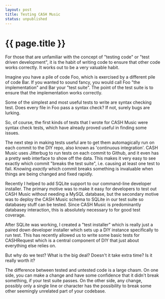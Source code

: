 ```yaml
---
layout: post
title: Testing CASH Music
status: unpublished
---
```


# {{ page.title }}

For those that are unfamiliar with the concept of "testing code" or "test
driven development", it is the habit of writing code to ensure that other code
works correctly. It works out to be a very valuable habit.

Imagine you have a pile of code Foo, which is exercised by a different pile of
code Bar. If you wanted to sound fancy, you would call Foo "the implementation"
and Bar your "test suite". The point of the test suite is to ensure that the
implementation works correctly.

Some of the simplest and most useful tests to write are syntax checking test.
Does every file in Foo pass a syntax check? If not, surely bugs are lurking.

So, of course, the first kinds of tests that I wrote for CASH Music were syntax
check tests, which have already proved useful in finding some issues.

The next step in making tests useful are to get them automagically run on each
commit to the DIY repo, also known as 'continuous integration'. CASH Music uses
Jitterbug to run tests on each commit to Github, and it even has a pretty web
interface to show off the data. This makes it very easy to see exactly which
commit "breaks the test suite", i.e. causing at least one test to fail. Knowing
*exactly* which commit breaks something is invaluable when things are being
changed and fixed rapidly.

Recently I helped to add SQLite support to our command-line developer
installer. The primary motive was to make it easy for developers to test out
CASH Music without needing a MySQL database, but the secondary motive was to
deploy the CASH Music schema to SQLite in our test suite so databasey stuff can
be tested. Since CASH Music is predominantly databasey interaction, this is
absolutely necessary to for good test coverage.

After SQLite was working, I created a "test installer" which is really just a
paired down developer installer which sets up a DIY instance specifically to
run test. This has recently allowed us to write some basic tests for
CASHRequest which is a central component of DIY that just about everything else
relies on.

But why do we test? What is the big deal? Doesn't it take extra time? Is it
really worth it?

The difference between tested and untested code is a large chasm. On one side,
you can make a change and have some confidence that it didn't break something,
if your test suite passes. On the other side, any change, possibly only a
single line or character has the possibility to break some other seemingly
unrelated part of your codebase.

